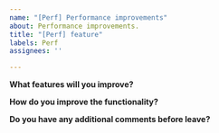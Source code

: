 ```yaml
---
name: "[Perf] Performance improvements"
about: Performance improvements.
title: "[Perf] feature"
labels: Perf
assignees: ''

---
```


**What features will you improve?**

**How do you improve the functionality?**

**Do you have any additional comments before leave?**
